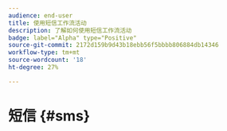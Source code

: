 ```yaml
---
audience: end-user
title: 使用短信工作流活动
description: 了解如何使用短信工作流活动
badge: label="Alpha" type="Positive"
source-git-commit: 2172d159b9d43b18ebb56f5bbbb806884db14346
workflow-type: tm+mt
source-wordcount: '18'
ht-degree: 27%

---
```



# 短信 {#sms}


